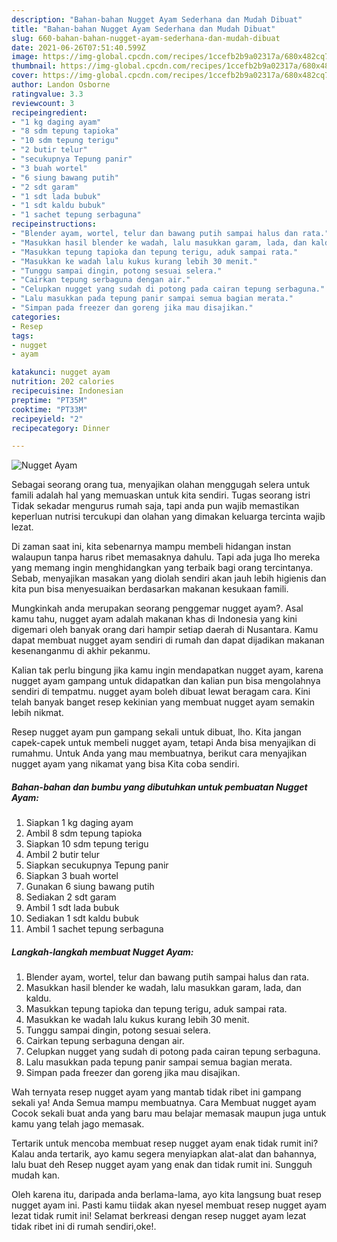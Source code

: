 ```yaml
---
description: "Bahan-bahan Nugget Ayam Sederhana dan Mudah Dibuat"
title: "Bahan-bahan Nugget Ayam Sederhana dan Mudah Dibuat"
slug: 660-bahan-bahan-nugget-ayam-sederhana-dan-mudah-dibuat
date: 2021-06-26T07:51:40.599Z
image: https://img-global.cpcdn.com/recipes/1ccefb2b9a02317a/680x482cq70/nugget-ayam-foto-resep-utama.jpg
thumbnail: https://img-global.cpcdn.com/recipes/1ccefb2b9a02317a/680x482cq70/nugget-ayam-foto-resep-utama.jpg
cover: https://img-global.cpcdn.com/recipes/1ccefb2b9a02317a/680x482cq70/nugget-ayam-foto-resep-utama.jpg
author: Landon Osborne
ratingvalue: 3.3
reviewcount: 3
recipeingredient:
- "1 kg daging ayam"
- "8 sdm tepung tapioka"
- "10 sdm tepung terigu"
- "2 butir telur"
- "secukupnya Tepung panir"
- "3 buah wortel"
- "6 siung bawang putih"
- "2 sdt garam"
- "1 sdt lada bubuk"
- "1 sdt kaldu bubuk"
- "1 sachet tepung serbaguna"
recipeinstructions:
- "Blender ayam, wortel, telur dan bawang putih sampai halus dan rata."
- "Masukkan hasil blender ke wadah, lalu masukkan garam, lada, dan kaldu."
- "Masukkan tepung tapioka dan tepung terigu, aduk sampai rata."
- "Masukkan ke wadah lalu kukus kurang lebih 30 menit."
- "Tunggu sampai dingin, potong sesuai selera."
- "Cairkan tepung serbaguna dengan air."
- "Celupkan nugget yang sudah di potong pada cairan tepung serbaguna."
- "Lalu masukkan pada tepung panir sampai semua bagian merata."
- "Simpan pada freezer dan goreng jika mau disajikan."
categories:
- Resep
tags:
- nugget
- ayam

katakunci: nugget ayam 
nutrition: 202 calories
recipecuisine: Indonesian
preptime: "PT35M"
cooktime: "PT33M"
recipeyield: "2"
recipecategory: Dinner

---
```



![Nugget Ayam](https://img-global.cpcdn.com/recipes/1ccefb2b9a02317a/680x482cq70/nugget-ayam-foto-resep-utama.jpg)

Sebagai seorang orang tua, menyajikan olahan menggugah selera untuk famili adalah hal yang memuaskan untuk kita sendiri. Tugas seorang istri Tidak sekadar mengurus rumah saja, tapi anda pun wajib memastikan keperluan nutrisi tercukupi dan olahan yang dimakan keluarga tercinta wajib lezat.

Di zaman  saat ini, kita sebenarnya mampu membeli hidangan instan walaupun tanpa harus ribet memasaknya dahulu. Tapi ada juga lho mereka yang memang ingin menghidangkan yang terbaik bagi orang tercintanya. Sebab, menyajikan masakan yang diolah sendiri akan jauh lebih higienis dan kita pun bisa menyesuaikan berdasarkan makanan kesukaan famili. 



Mungkinkah anda merupakan seorang penggemar nugget ayam?. Asal kamu tahu, nugget ayam adalah makanan khas di Indonesia yang kini digemari oleh banyak orang dari hampir setiap daerah di Nusantara. Kamu dapat membuat nugget ayam sendiri di rumah dan dapat dijadikan makanan kesenanganmu di akhir pekanmu.

Kalian tak perlu bingung jika kamu ingin mendapatkan nugget ayam, karena nugget ayam gampang untuk didapatkan dan kalian pun bisa mengolahnya sendiri di tempatmu. nugget ayam boleh dibuat lewat beragam cara. Kini telah banyak banget resep kekinian yang membuat nugget ayam semakin lebih nikmat.

Resep nugget ayam pun gampang sekali untuk dibuat, lho. Kita jangan capek-capek untuk membeli nugget ayam, tetapi Anda bisa menyajikan di rumahmu. Untuk Anda yang mau membuatnya, berikut cara menyajikan nugget ayam yang nikamat yang bisa Kita coba sendiri.

<!--inarticleads1-->

##### Bahan-bahan dan bumbu yang dibutuhkan untuk pembuatan Nugget Ayam:

1. Siapkan 1 kg daging ayam
1. Ambil 8 sdm tepung tapioka
1. Siapkan 10 sdm tepung terigu
1. Ambil 2 butir telur
1. Siapkan secukupnya Tepung panir
1. Siapkan 3 buah wortel
1. Gunakan 6 siung bawang putih
1. Sediakan 2 sdt garam
1. Ambil 1 sdt lada bubuk
1. Sediakan 1 sdt kaldu bubuk
1. Ambil 1 sachet tepung serbaguna




<!--inarticleads2-->

##### Langkah-langkah membuat Nugget Ayam:

1. Blender ayam, wortel, telur dan bawang putih sampai halus dan rata.
1. Masukkan hasil blender ke wadah, lalu masukkan garam, lada, dan kaldu.
1. Masukkan tepung tapioka dan tepung terigu, aduk sampai rata.
1. Masukkan ke wadah lalu kukus kurang lebih 30 menit.
1. Tunggu sampai dingin, potong sesuai selera.
1. Cairkan tepung serbaguna dengan air.
1. Celupkan nugget yang sudah di potong pada cairan tepung serbaguna.
1. Lalu masukkan pada tepung panir sampai semua bagian merata.
1. Simpan pada freezer dan goreng jika mau disajikan.




Wah ternyata resep nugget ayam yang mantab tidak ribet ini gampang sekali ya! Anda Semua mampu membuatnya. Cara Membuat nugget ayam Cocok sekali buat anda yang baru mau belajar memasak maupun juga untuk kamu yang telah jago memasak.

Tertarik untuk mencoba membuat resep nugget ayam enak tidak rumit ini? Kalau anda tertarik, ayo kamu segera menyiapkan alat-alat dan bahannya, lalu buat deh Resep nugget ayam yang enak dan tidak rumit ini. Sungguh mudah kan. 

Oleh karena itu, daripada anda berlama-lama, ayo kita langsung buat resep nugget ayam ini. Pasti kamu tiidak akan nyesel membuat resep nugget ayam lezat tidak rumit ini! Selamat berkreasi dengan resep nugget ayam lezat tidak ribet ini di rumah sendiri,oke!.

